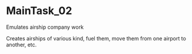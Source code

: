 # MainTask_02

Emulates airship company work

Creates airships of various kind, fuel them, move them from one airport to another, etc.
